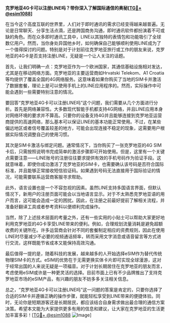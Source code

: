 **克罗地亚4G卡可以注册LINE吗？带你深入了解国际通信的奥秘[[TG💪+ @esim1088](https://t.me/s/esim1088)]**

在当今这个高度互联的世界里，人们对于即时通讯的需求已经变得越来越普遍。无论是日常聊天、分享生活点滴，还是跨国商务沟通，即时通讯软件都扮演着不可或缺的角色。而在众多即时通讯工具中，LINE以其独特的表情包和功能吸引了全球数亿用户。然而，当你身处异国他乡时，如何确保自己能够顺利使用LINE成为了一个值得探讨的问题。特别是对于计划前往克罗地亚旅行或工作的朋友来说，克罗地亚的4G卡是否支持注册LINE，无疑是一个让人关注的话题。

首先，让我们明确一点：克罗地亚作为一个欧洲国家，其通信基础设施相对发达，尤其是在移动网络方面。克罗地亚的主要运营商如Hrvatski Telekom、A1 Croatia等均提供了覆盖全国的4G网络服务。这意味着如果你购买了当地的SIM卡并激活了数据套餐，理论上是可以使用手机上的LINE应用程序的。然而，实际操作中可能会遇到一些需要特别注意的情况。

要回答“克罗地亚4G卡可以注册LINE吗”这个问题，我们需要从几个方面进行分析。首先是网络兼容性。大多数现代智能手机都支持4G网络，并且LINE应用本身对网络环境的要求并不算高。只要你的设备支持4G并且能够连接到克罗地亚运营商提供的高速网络，那么基本可以保证LINE的基本功能正常使用。不过，在某些偏远地区或者信号覆盖较差的地方，可能会出现连接不稳定的现象，这需要用户根据实际情况调整自己的使用习惯。

其次是SIM卡激活与绑定问题。通常情况下，当你购买了一张克罗地亚的4G SIM卡后，只需按照说明书完成简单的激活步骤即可开始使用。但是，这里有一个关键点需要注意——LINE账号的注册往往要求提供有效的手机号码作为验证手段。这就意味着，即使你成功激活了克罗地亚的SIM卡，也需要确认该号码是否符合国际标准，并且能够正常接收短信验证码。如果遇到号码无法直接用于国际验证的情况，可能需要联系运营商客服寻求帮助。

此外，语言设置也是一个不容忽视的因素。虽然LINE支持多国语言界面，但默认情况下，新用户的注册页面可能会以当地语言显示。对于不太熟悉克罗地亚语的用户而言，这可能会造成一定的困扰。因此，在注册之前最好提前了解相关流程，并准备好翻译工具或者参考资料以便顺利完成操作。

当然，除了上述技术层面的考量之外，还有一些实用的小贴士可以帮助大家更好地利用克罗地亚的4G卡享受LINE带来的便利。例如，合理规划流量消耗是避免超额收费的关键所在。许多运营商会针对不同的套餐制定相应的资费规则，因此在使用LINE时尽量减少不必要的视频通话频率，转而采用文字消息或语音留言等方式进行交流，这样既能节省成本又能保持高效沟通。

最后值得一提的是，随着科技的发展，越来越多的人开始选择eSIM作为替代传统物理SIM卡的方式。eSIM的优势在于无需更换实体卡片即可实现全球漫游，这对于经常出国的人来说无疑是一项福音。对于计划长期居住在克罗地亚的朋友而言，考虑使用eSIM或许是一种更灵活的选择。目前市面上已有不少品牌推出了支持克罗地亚市场的eSIM产品，有兴趣的朋友不妨多多关注相关信息。

总之，“克罗地亚4G卡可以注册LINE吗”这一问题的答案是肯定的，只要你选择了合适的SIM卡并遵循正确的操作步骤，就能轻松享受到LINE带来的便捷体验。同时，无论你是短期游客还是长期居民，都应该结合自身需求做出最合理的通信方案决策。希望本文能为大家提供更多有用的信息和建议，让大家在克罗地亚的生活更加丰富多彩！[[TG💪+ @esim1088](https://t.me/s/esim1088) ![Image](https://i.postimg.cc/4NQfJmqS/Snipaste-2025-05-13-00-14-12.png)]